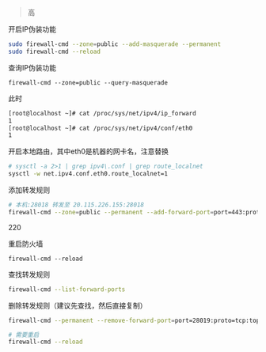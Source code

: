 > 高

开启IP伪装功能

```bash
sudo firewall-cmd --zone=public --add-masquerade --permanent
sudo firewall-cmd --reload
```

查询IP伪装功能

```
firewall-cmd --zone=public --query-masquerade
```

此时

```bash
[root@localhost ~]# cat /proc/sys/net/ipv4/ip_forward
1
[root@localhost ~]# cat /proc/sys/net/ipv4/conf/eth0
1
```

开启本地路由，其中eth0是机器的网卡名，注意替换

```bash
# sysctl -a 2>1 | grep ipv4\.conf | grep route_localnet
sysctl -w net.ipv4.conf.eth0.route_localnet=1
```

添加转发规则

```bash
# 本机:28018 转发至 20.115.226.155:28018
firewall-cmd --zone=public --permanent --add-forward-port=port=443:proto=tcp:toport=443:toaddr=170.106.183.135
```

220

重启防火墙

```
firewall-cmd --reload
```

查找转发规则

```bash
firewall-cmd --list-forward-ports
```

删除转发规则（建议先查找，然后直接复制）

```bash
firewall-cmd --permanent --remove-forward-port=port=28019:proto=tcp:toport=28018:toaddr=20.115.226.155

# 需要重启
firewall-cmd --reload
```

